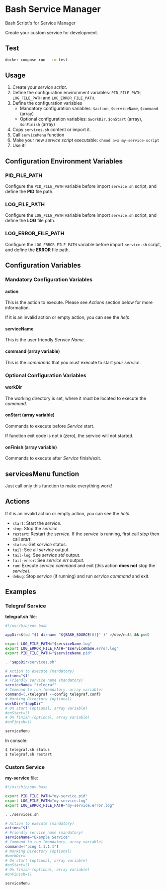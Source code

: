 # Bash Service Manager

Bash Script's for Service Manager

Create your custom service for development.

## Test

```bash
docker compose run --rm test
```

## Usage

1. Create your _service script_.
2. Define the configuration environment variables: `PID_FILE_PATH`, `LOG_FILE_PATH` and `LOG_ERROR_FILE_PATH`.
3. Define the configuration variables
   * Mandatory configuration variables: `$action`, `$serviceName`, `$command` (array) 
   * Optional configuration variables: `$workDir`, `$onStart` (array), `$onFinish` (array) 
4. Copy `services.sh` content or import it.
5. Call `serviceMenu` function
6. Make your new _service script_ executable: `chmod a+x my-service-script`
7. Use it!

## Configuration Environment Variables

### PID_FILE_PATH

Configure the `PID_FILE_PATH` variable before import `service.sh` script, and define the **PID** file path.

### LOG_FILE_PATH

Configure the `LOG_FILE_PATH` variable before import `service.sh` script, and define the **LOG** file path.

### LOG_ERROR_FILE_PATH

Configure the `LOG_ERROR_FILE_PATH` variable before import `service.sh` script, and define the **ERROR** file path.

## Configuration Variables

### Mandatory Configuration Variables

#### action

This is the action to execute. Please see _Actions_ section below for more information.

If it is an invalid action or empty action, you can see the _help_.

#### serviceName

This is the user friendly _Service Name_.

#### command (array variable)

This is the _commands_ that you must execute to start _your service_.

### Optional Configuration Variables

#### workDir

The working directory is set, where it must be located to execute the _command_.

#### onStart (array variable)

Commands to execute before _Service_ start.

If function exit code is not `0` (zero), the service will not started.

#### onFinish (array variable)

Commands to execute after _Service_ finish/exit.

## servicesMenu function

Just call only this function to make everything work!

## Actions

If it is an invalid action or empty action, you can see the _help_.

* `start`: Start the _service_.
* `stop`: Stop the _service_.
* `restart`: Restart the _service_. If the _service_ is running, first call _stop_ then call _start_.
* `status`: Get _service_ status.
* `tail`: See all _service_ output.
* `tail-log`: See _service_ _std_ output.
* `tail-error`: See _service_ _err_ output.
* `run`: Execute _service command_ and exit (this action **does not** stop the _service_).
* `debug`: Stop _service_ (if running) and run _service command_ and exit.

## Examples

### Telegraf Service

**telegraf.sh** file:

```bash
#!/usr/bin/env bash

appDir=$(cd "$( dirname "${BASH_SOURCE[0]}" )" >/dev/null && pwd)

export LOG_FILE_PATH="$serviceName.log"
export LOG_ERROR_FILE_PATH="$serviceName.error.log"
export PID_FILE_PATH="$serviceName.pid"

. "$appDir/services.sh"

# Action to execute (mandatory)
action="$1"  
# Friendly service name (mandatory)
serviceName= "telegraf"
# Command to run (mandatory, array variable)
command=(./telegraf --config telegraf.conf)
# Working Directory (optional)
workDir="$appDir"
# On start (optional, array variable)
#onStart=()
# On finish (optional, array variable)
#onFinish=()

serviceMenu
```

In console:

```bash
$ telegraf.sh status
$ telegraf.sh restart
```

### Custom Service

**my-service** file:

```bash
#!/usr/bin/env bash

export PID_FILE_PATH="my-service.pid"
export LOG_FILE_PATH="my-service.log"
export LOG_ERROR_FILE_PATH="my-service.error.log"

. ./services.sh

# Action to execute (mandatory)
action="$1"  
# Friendly service name (mandatory)
serviceName="Example Service"
# Command to run (mandatory, array variable)
command=("ping 1.1.1.1")
# Working Directory (optional)
#workDir=
# On start (optional, array variable)
#onStart=()
# On finish (optional, array variable)
#onFinish=()

serviceMenu
```
